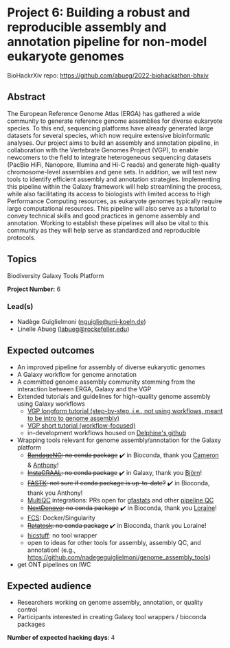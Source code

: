 # Project 6: Building a robust and reproducible assembly and annotation pipeline for non-model eukaryote genomes

BioHackrXiv repo: https://github.com/abueg/2022-biohackathon-bhxiv

## Abstract

The European Reference Genome Atlas (ERGA) has gathered a wide community to generate reference genome assemblies for diverse eukaryote species. To this end, sequencing platforms have already generated large datasets for several species, which now require extensive bioinformatic analyses. Our project aims to build an assembly and annotation pipeline, in collaboration with the Vertebrate Genomes Project (VGP), to enable newcomers to the field to integrate heterogeneous sequencing datasets (PacBio HiFi, Nanopore, Illumina and Hi-C reads) and generate high-quality chromosome-level assemblies and gene sets. In addition, we will test new tools to identify efficient assembly and annotation strategies. Implementing this pipeline within the Galaxy framework will help streamlining the process, while also facilitating its access to biologists with limited access to High Performance Computing resources, as eukaryote genomes typically require large computational resources. This pipeline will also serve as a tutorial to convey technical skills and good practices in genome assembly and annotation. Working to establish these pipelines will also be vital to this community as they will help serve as standardized and reproducible protocols.

## Topics

Biodiversity
Galaxy
Tools Platform

**Project Number:** 6

### Lead(s)

- Nadège Guiglielmoni (nguiglie@uni-koeln.de)
- Linelle Abueg (labueg@rockefeller.edu)

## Expected outcomes

- An improved pipeline for assembly of diverse eukaryotic genomes
- A Galaxy workflow for genome annotation
- A committed genome assembly community stemming from the interaction between ERGA, Galaxy and the VGP
- Extended tutorials and guidelines for high-quality genome assembly using Galaxy workflows
  - [VGP longform tutorial (step-by-step, i.e., not using workflows, meant to be intro to genome assembly)](https://training.galaxyproject.org/training-material//topics/assembly/tutorials/vgp_genome_assembly/tutorial.html)
  - [VGP short tutorial (workflow-focused)](https://training.galaxyproject.org/training-material/topics/assembly/tutorials/vgp_workflow_training/tutorial.html)
  - in-development workflows housed on [Delphine's github](https://github.com/Delphine-L/iwc/tree/VGP/workflows/VGP-assembly-v2)
- Wrapping tools relevant for genome assembly/annotation for the Galaxy platform
  - ~~[BandageNG](https://github.com/asl/BandageNG): no conda package~~ ✔️ in Bioconda, thank you [Cameron](https://github.com/neoformit) & [Anthony](https://github.com/abretaud)! 
  - ~~[InstaGRAAL](https://github.com/koszullab/instaGRAAL): no conda package~~ ✔️ in Galaxy, thank you [Björn](https://github.com/bgruening/)!
  - ~~[FASTK](https://github.com/thegenemyers/FASTK/issues/10): not sure if conda package is up-to-date?~~ ✔️ in Bioconda, thank you Anthony!
  - [MultiQC](https://github.com/ewels/MultiQC) integrations: PRs open for [gfastats](https://github.com/ewels/MultiQC/pull/1699) and other [pipeline QC](https://github.com/ewels/MultiQC/pull/1641)
  - ~~[NextDenovo](https://github.com/Nextomics/NextDenovo): no conda package~~ ✔️ in Bioconda, thank you [Loraine](https://github.com/loraine-gueguen)!
  - [FCS](https://github.com/ncbi/fcs): Docker/Singularity
  - ~~[Ratatosk](https://github.com/DecodeGenetics/Ratatosk): no conda package~~ ✔️ in Bioconda, thank you Loraine!
  - [hicstuff](https://github.com/koszullab/hicstuff): no tool wrapper
  - open to ideas for other tools for assembly, assembly QC, and annotation! (e.g., https://github.com/nadegeguiglielmoni/genome_assembly_tools)
- get ONT pipelines on IWC

## Expected audience

- Researchers working on genome assembly, annotation, or quality control
- Participants interested in creating Galaxy tool wrappers / bioconda packages

**Number of expected hacking days**: 4

